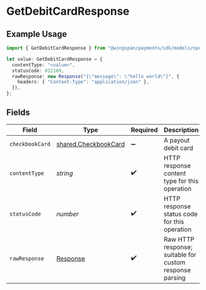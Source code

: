 # GetDebitCardResponse

## Example Usage

```typescript
import { GetDebitCardResponse } from "@wingspan/payments/sdk/models/operations";

let value: GetDebitCardResponse = {
  contentType: "<value>",
  statusCode: 812169,
  rawResponse: new Response("{\"message\": \"hello world\"}", {
    headers: { "Content-Type": "application/json" },
  }),
};
```

## Fields

| Field                                                                 | Type                                                                  | Required                                                              | Description                                                           |
| --------------------------------------------------------------------- | --------------------------------------------------------------------- | --------------------------------------------------------------------- | --------------------------------------------------------------------- |
| `checkbookCard`                                                       | [shared.CheckbookCard](../../../sdk/models/shared/checkbookcard.md)   | :heavy_minus_sign:                                                    | A payout debit card                                                   |
| `contentType`                                                         | *string*                                                              | :heavy_check_mark:                                                    | HTTP response content type for this operation                         |
| `statusCode`                                                          | *number*                                                              | :heavy_check_mark:                                                    | HTTP response status code for this operation                          |
| `rawResponse`                                                         | [Response](https://developer.mozilla.org/en-US/docs/Web/API/Response) | :heavy_check_mark:                                                    | Raw HTTP response; suitable for custom response parsing               |